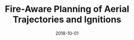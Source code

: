 ---
title: "Fire-Aware Planning of Aerial Trajectories and Ignitions"
collection: publications
permalink: /publication/2018-10-01-IROS-Fire
excerpt: 'Prescribed fires can lessen wildfire severity and control invasive species, but they can also be risky and costly. Unmanned aerial systems can reduce those drawbacks by, for example, dropping ignition spheres to ignite the most hazardous areas. Existing systems, however, lack awareness of the fire vectors to operate autonomously, safely, and efficiently. In this work we address that limitation, introducing an approach that integrates a lightweight fire simulator and a planner for trajectories and ignition sphere drop waypoints. Both components are unique in that they are amenable to input from the system’s sensors and the fire crew to increase fire awareness. We conducted a preliminary study that confirms that such inputs improve the accuracy of the fire simulation to counter the unpredictability of the target environment. The field study of the system showed that the fire-aware planner generated safe trajectories with effective ignitions leveraging the fire simulator predictions.'
date: 2018-10-01
venue: '2018 IEEE/RSJ International Conference on Intelligent Robots and Systems (<a href="https://www.iros2018.org">IROS</a>)'
paperurl: 'http://hildebrandt-carl.github.io/files/2018-10-01-IROS-Fire.pdf'
publishurl: 'https://ieeexplore.ieee.org/abstract/document/8593568/authors#authors'
authors: 'Evan Beachly, Carrick Detweiler, Sebastian Elbaum, Brittany Duncan, <b>Carl Hildebrandt</b>, Dirac Twidwell, Craig Allen'
awards: 'IROS Best Paper Award on Safety, Security, and Recue Robotics'
---